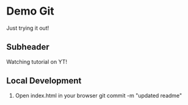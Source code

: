 # Demo Git

Just trying it out!

## Subheader

Watching tutorial on YT!

## Local Development

1. Open index.html in your browser
git commit -m "updated readme"

